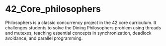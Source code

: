 # 42_Core_philosophers
Philosophers is a classic concurrency project in the 42 core curriculum. It challenges students to solve the Dining Philosophers problem using threads and mutexes, teaching essential concepts in synchronization, deadlock avoidance, and parallel programming.
